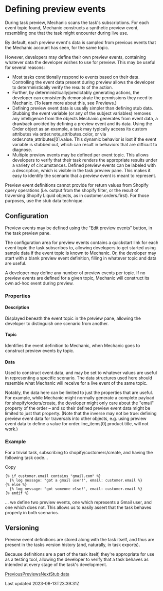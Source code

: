 # Defining preview events

During task preview, Mechanic scans the task's subscriptions. For each event topic found, Mechanic constructs a synthetic preview event, resembling one that the task might encounter during live use.

By default, each preview event's data is sampled from previous events that the Mechanic account has seen, for the same topic.

However, developers may define their own preview events, containing whatever data the developer wishes to use for preview. This may be useful for several reasons:

- Most tasks conditionally respond to events based on their data. Controlling the event data present during preview allows the developer to deterministically verify the results of the action.
- Further, by deterministically/predictably generating actions, the developer can consistently demonstrate the permissions they need to Mechanic. (To learn more about this, see Previews.)
- Defining preview event data is usually simpler than defining stub data. Stubbing the event variable (or any of the subject variables) removes any intelligence from the objects Mechanic generates from event data, a drawback avoided by defining a preview event and its data. Using the Order object as an example, a task may typically access its custom attributes via order.note\_attributes.color, or via order.note\_attributes[0].value. This dynamic behavior is lost if the event variable is stubbed out, which can result in behaviors that are difficult to diagnose.
- Multiple preview events may be defined per event topic. This allows developers to verify that their task renders the appropriate results under a variety of circumstances. Defined preview events can be labeled with a description, which is visible in the task preview pane. This makes it easy to identify the scenario that a preview event is meant to represent.

Preview event definitions cannot provide for return values from Shopify query operations (i.e. output from the shopify filter, or the result of traversing Shopify Liquid objects, as in customer.orders.first). For those purposes, use the stub data technique.

## Configuration

Preview events may be defined using the "Edit preview events" button, in the task preview pane.

The configuration area for preview events contains a quickstart link for each event topic the task subscribes to, allowing developers to get started using sample data if the event topic is known to Mechanic. Or, the developer may start with a blank preview event definition, filling in whatever topic and data are useful.

A developer may define any number of preview events per topic. If no preview events are defined for a given topic, Mechanic will construct its own ad-hoc event during preview.

### Properties

#### Description

Displayed beneath the event topic in the preview pane, allowing the developer to distinguish one scenario from another.

#### Topic

Identifies the event definition to Mechanic, when Mechanic goes to construct preview events by topic.

#### Data

Used to construct event.data, and may be set to whatever values are useful in representing a specific scenario. The data structures used here should resemble what Mechanic will receive for a live event of the same topic.

Notably, the data here can be limited to just the properties that are useful. For example, while Mechanic might normally generate a complete payload for shopify/orders/create, the developer might only care about the "email" property of the order – and so their defined preview event data might be limited to just that property. (Note that the inverse may not be true: defining preview event data for traversals into other objects, e.g. using preview event data to define a value for order.line\_items[0].product.title, will not work.)

### Example

For a trivial task, subscribing to shopify/customers/create, and having the following task code...

Copy

    {% if customer.email contains "gmail.com" %}
      {% log message: "got a gmail user!", email: customer.email %}
    {% else %}
      {% log message: "got someone else!", email: customer.email %}
    {% endif %}

... we define two preview events, one which represents a Gmail user, and one which does not. This allows us to easily assert that the task behaves properly in both scenarios.

## Versioning

Preview event definitions are stored along with the task itself, and thus are present in the tasks version history (and, naturally, in task exports).

Because definitions are a part of the task itself, they're appropriate for use as a testing tool, allowing the developer to verify that a task behaves as intended at every stage of the task's development.

[PreviousPreviews](/core/tasks/previews)[NextStub data](/core/tasks/previews/stub-data)

Last updated 2023-08-13T23:39:31Z